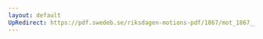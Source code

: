 ```yaml
---
layout: default
UpRedirect: https://pdf.swedeb.se/riksdagen-motions-pdf/1867/mot_1867__ak__00245.pdf
---
```

